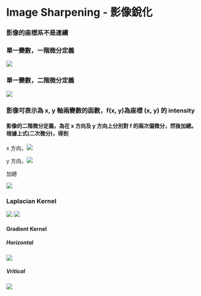 # Image Sharpening - 影像銳化

### 影像的座標系不是連續

### 單一變數，一階微分定義
<img src="https://latex.codecogs.com/gif.latex?%5Cnabla%20f%20%3D%20%5Cfrac%7B%5Cpartial%20f%7D%7B%5Cpartial%20x%7D%20%3D%20f%28x%2B1%29%20-%20f%28x%29" /> 

### 單一變數，二階微分定義
<img src="https://latex.codecogs.com/gif.latex?%5Cnabla%5E2%20f%20%3D%20%5Cfrac%7B%5Cpartial%5E2%20f%7D%7B%5Cpartial%20x%5E2%7D%20%3D%20f%28x%2B1%29%20%2B%20f%28x-1%29%20-%202%20f%28x%29" /> 

### 影像可表示為 x, y 軸兩變數的函數，f(x, y)為座標 (x, y) 的 intensity
#### 影像的二階微分定義，為在 x 方向及 y 方向上分別對 f 的兩次偏微分，然後加總。根據上式(二次微分)，得到
x 方向，<img src="https://latex.codecogs.com/gif.latex?%5Cfrac%7B%5Cpartial%5E2%20f%7D%7B%5Cpartial%20x%5E2%7D%20%3D%20f%28x%2B1%2C%20y%29%20%2B%20f%28x-1%2C%20y%29%20-%202%20f%28x%2C%20y%29" />

y 方向，<img src="https://latex.codecogs.com/gif.latex?%5Cfrac%7B%5Cpartial%5E2%20f%7D%7B%5Cpartial%20y%5E2%7D%20%3D%20f%28x%2C%20y%2B1%29%20%2B%20f%28x%2C%20y-1%29%20-%202%20f%28x%2C%20y%29" />

加總

<img src="https://latex.codecogs.com/gif.latex?%5Cnabla%5E2%20f%28x%2C%20y%29%20%3D%20f%28x%2B1%2C%20y%29%20%2B%20f%28x-1%2C%20y%29%20%2B%20f%28x%2C%20y%2B1%29%20%2B%20f%28x%2C%20y-1%29%20-%204%20f%28x%2C%20y%29" />

### Laplacian Kernel
<img src="https://latex.codecogs.com/gif.latex?%5Cbegin%7Bbmatrix%7D0%20%26%20-1%20%26%200%5C%5C-1%20%26%204%20%26%20-1%20%5C%5C0%20%26%20-1%20%26%200%5Cend%7Bbmatrix%7D%09" /> 

<img src="https://latex.codecogs.com/gif.latex?%5Cbegin%7Bbmatrix%7D-1%20%26%20-1%20%26%20-1%5C%5C-1%20%26%208%20%26%20-1%5C%5C-1%20%26%20-1%20%26%20-1%5C%5C%5Cend%7Bbmatrix%7D%09" /> 

#### Gradient Kernel
##### Horizontal 
<img src="https://latex.codecogs.com/gif.latex?%5Cbegin%7Bbmatrix%7D-1%20%26%20-2%20%26%20-1%5C%5C0%20%26%200%20%26%200%5C%5C1%20%26%202%20%26%201%5C%5C%5Cend%7Bbmatrix%7D" /> 

##### Vritical 
<img src="https://latex.codecogs.com/gif.latex?%5Cbegin%7Bbmatrix%7D-1%20%26%200%20%26%201%5C%5C-2%20%26%200%20%26%202%5C%5C-1%20%26%202%20%26%201%5C%5C%5Cend%7Bbmatrix%7D" />
